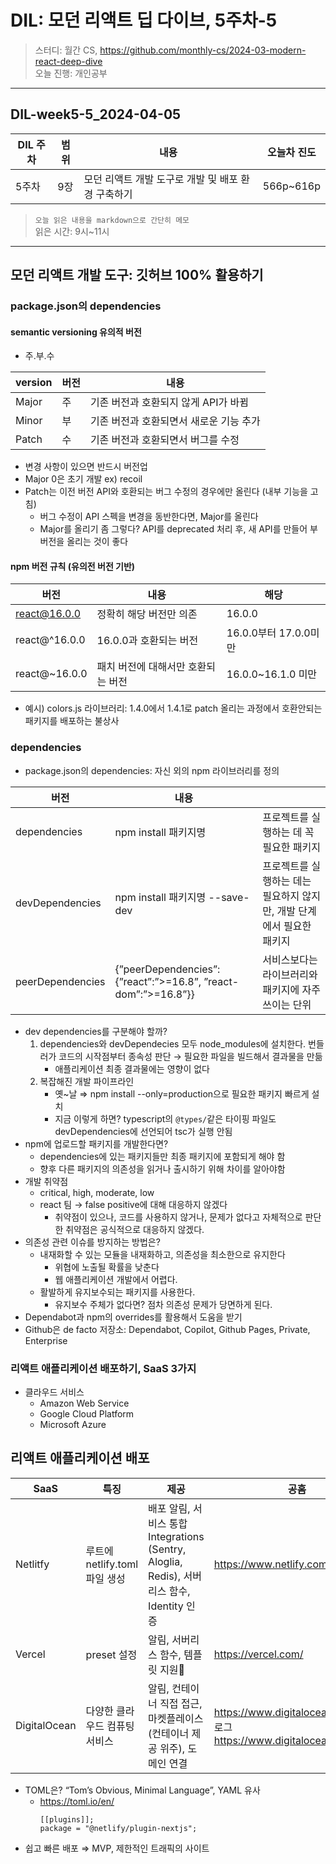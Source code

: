 # DIL: 모던 리액트 딥 다이브, 5주차-5

> 스터디: 월간 CS, https://github.com/monthly-cs/2024-03-modern-react-deep-dive  
> 오늘 진행: 개인공부

---

## DIL-week5-5_2024-04-05

| DIL 주차 | 범위 | 내용                                               | 오늘차 진도 |
| -------- | ---- | -------------------------------------------------- | ----------- |
| 5주차    | 9장  | 모던 리액트 개발 도구로 개발 및 배포 환경 구축하기 | 566p~616p   |

> `오늘 읽은 내용을 markdown으로 간단히 메모`  
> 읽은 시간: 9시~11시

---

## 모던 리액트 개발 도구: 깃허브 100% 활용하기

### package.json의 dependencies

#### semantic versioning 유의적 버전

- 주.부.수

| version | 버전 | 내용                                    |
| ------- | ---- | --------------------------------------- |
| Major   | 주   | 기존 버전과 호환되지 않게 API가 바뀜    |
| Minor   | 부   | 기존 버전과 호환되면서 새로운 기능 추가 |
| Patch   | 수   | 기존 버전과 호환되면서 버그를 수정      |

- 변경 사항이 있으면 반드시 버전업
- Major 0은 초기 개발 ex) recoil
- Patch는 이전 버전 API와 호환되는 버그 수정의 경우에만 올린다 (내부 기능을 고침)
  - 버그 수정이 API 스펙을 변경을 동반한다면, Major를 올린다
  - Major를 올리기 좀 그렇다? API를 deprecated 처리 후, 새 API를 만들어 부 버전을 올리는 것이 좋다

#### npm 버전 규칙 (유의전 버전 기반)

| 버전          | 내용                               | 해당                  |
| ------------- | ---------------------------------- | --------------------- |
| react@16.0.0  | 정확히 해당 버전만 의존            | 16.0.0                |
| react@^16.0.0 | 16.0.0과 호환되는 버전             | 16.0.0부터 17.0.0미만 |
| react@~16.0.0 | 패치 버전에 대해서만 호환되는 버전 | 16.0.0~16.1.0 미만    |

- 예시) colors.js 라이브러리: 1.4.0에서 1.4.1로 patch 올리는 과정에서 호환안되는 패키지를 배포하는 불상사

### dependencies

- package.json의 dependencies: 자신 외의 npm 라이브러리를 정의

| 버전             | 내용                                                          |                                                                       |
| ---------------- | ------------------------------------------------------------- | --------------------------------------------------------------------- |
| dependencies     | npm install 패키지명                                          | 프로젝트를 실행하는 데 꼭 필요한 패키지                               |
| devDependencies  | npm install 패키지명 --save-dev                               | 프로젝트를 실행하는 데는 필요하지 않지만, 개발 단계에서 필요한 패키지 |
| peerDependencies | {”peerDependencies”:{”react”:”>=16.8”, ”react-dom”:”>=16.8”}} | 서비스보다는 라이브러리와 패키지에 자주 쓰이는 단위                   |

- dev dependencies를 구분해야 할까?
  1. dependencies와 devDependecies 모두 node_modules에 설치한다. 번들러가 코드의 시작점부터 종속성 판단 → 필요한 파일을 빌드해서 결과물을 만듦
     - 애플리케이션 최종 결과물에는 영향이 없다
  2. 복잡해진 개발 파이프라인
     - 옛~날 ⇒ npm install --only=production으로 필요한 패키지 빠르게 설치
     - 지금 이렇게 하면? typescript의 `@types/`같은 타이핑 파일도 devDependencies에 선언되어 tsc가 실행 안됨
- npm에 업로드할 패키지를 개발한다면?
  - dependencies에 있는 패키지들만 최종 패키지에 포함되게 해야 함
  - 향후 다른 패키지의 의존성을 읽거나 출시하기 위해 차이를 알아야함
- 개발 취약점
  - critical, high, moderate, low
  - react 팀 → false positive에 대해 대응하지 않겠다
    - 취약점이 있으나, 코드를 사용하지 않거나, 문제가 없다고 자체적으로 판단한 취약점은 공식적으로 대응하지 않겠다.
- 의존성 관련 이슈를 방지하는 방법은?
  - 내재화할 수 있는 모듈을 내재화하고, 의존성을 최소한으로 유지한다
    - 위협에 노출될 확률을 낮춘다
    - 웹 애플리케이션 개발에서 어렵다.
  - 활발하게 유지보수되는 패키지를 사용한다.
    - 유지보수 주체가 없다면? 점차 의존성 문제가 당면하게 된다.
- Dependabot과 npm의 overrides를 활용해서 도움을 받기
- Github은 de facto 저장소: Dependabot, Copilot, Github Pages, Private, Enterprise

### 리액트 애플리케이션 배포하기, SaaS 3가지

- 클라우드 서비스
  - Amazon Web Service
  - Google Cloud Platform
  - Microsoft Azure

## 리액트 애플리케이션 배포

| SaaS         | 특징                          | 제공                                                                                       | 공홈                                                                    |
| ------------ | ----------------------------- | ------------------------------------------------------------------------------------------ | ----------------------------------------------------------------------- |
| Netlitfy     | 루트에 netlify.toml 파일 생성 | 배포 알림, 서비스 통합 Integrations (Sentry, Aloglia, Redis), 서버리스 함수, Identity 인증 | https://www.netlify.com/pricing/                                        |
| Vercel       | preset 설정                   | 알림, 서버리스 함수, 템플릿 지원🤔                                                         | https://vercel.com/                                                     |
| DigitalOcean | 다양한 클라우드 컴퓨팅 서비스 | 알림, 컨테이너 직접 접근, 마켓플레이스(컨테이너 제공 위주), 도메인 연결                    | https://www.digitalocean.com/, 블로그 https://www.digitalocean.com/blog |

- TOML은? “Tom’s Obvious, Minimal Language”, YAML 유사
  - https://toml.io/en/
    ```tsx
    [[plugins]];
    package = "@netlify/plugin-nextjs";
    ```
- 쉽고 빠른 배포 ⇒ MVP, 제한적인 트래픽의 사이트
